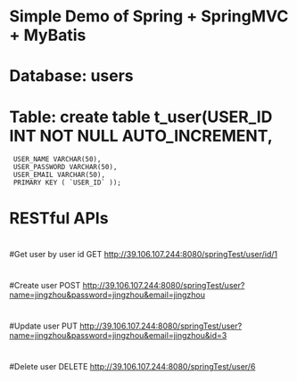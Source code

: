 # Simple Demo of Spring + SpringMVC + MyBatis
# Database: users
# Table: create table t_user(USER_ID INT NOT NULL AUTO_INCREMENT,
     USER_NAME VARCHAR(50),
     USER_PASSWORD VARCHAR(50),
     USER_EMAIL VARCHAR(50),
     PRIMARY KEY ( `USER_ID` ));

# RESTful APIs
#
#Get user by user id
 GET http://39.106.107.244:8080/springTest/user/id/1
#
#Create user
 POST http://39.106.107.244:8080/springTest/user?name=jingzhou&password=jingzhou&email=jingzhou
#
#Update user
 PUT http://39.106.107.244:8080/springTest/user?name=jingzhou&password=jingzhou&email=jingzhou&id=3
#
#Delete user
 DELETE http://39.106.107.244:8080/springTest/user/6
